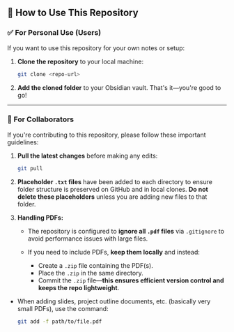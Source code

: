 
## 📁 How to Use This Repository

### ✅ For Personal Use (Users)

If you want to use this repository for your own notes or setup:

1. **Clone the repository** to your local machine:

   ```bash
   git clone <repo-url>
   ```

2. **Add the cloned folder** to your Obsidian vault. That's it—you're good to go!

---

### 🤝 For Collaborators

If you're contributing to this repository, please follow these important guidelines:

1. **Pull the latest changes** before making any edits:

   ```bash
   git pull
   ```

2. **Placeholder `.txt` files** have been added to each directory to ensure folder structure is preserved on GitHub and in local clones.
   **Do not delete these placeholders** unless you are adding new files to that folder.

3. **Handling PDFs:**

   * The repository is configured to **ignore all `.pdf` files** via `.gitignore` to avoid performance issues with large files.
   * If you need to include PDFs, **keep them locally** and instead:

     * Create a `.zip` file containing the PDF(s).
     * Place the `.zip` in the same directory.
     * Commit the `.zip` file—**this ensures efficient version control and keeps the repo lightweight**.

  * When adding slides, project outline documents, etc. (basically very small PDFs), use the command:
      ```bash
      git add -f path/to/file.pdf
      ```


